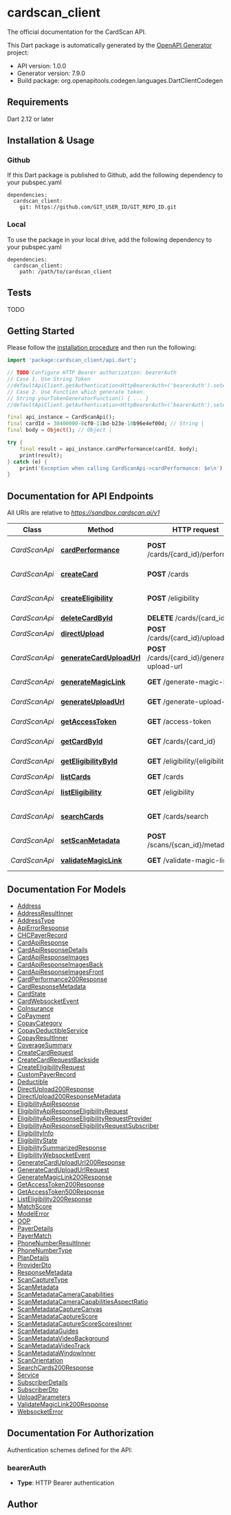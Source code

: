 # cardscan_client
The official documentation for the CardScan API.

This Dart package is automatically generated by the [OpenAPI Generator](https://openapi-generator.tech) project:

- API version: 1.0.0
- Generator version: 7.9.0
- Build package: org.openapitools.codegen.languages.DartClientCodegen

## Requirements

Dart 2.12 or later

## Installation & Usage

### Github
If this Dart package is published to Github, add the following dependency to your pubspec.yaml
```
dependencies:
  cardscan_client:
    git: https://github.com/GIT_USER_ID/GIT_REPO_ID.git
```

### Local
To use the package in your local drive, add the following dependency to your pubspec.yaml
```
dependencies:
  cardscan_client:
    path: /path/to/cardscan_client
```

## Tests

TODO

## Getting Started

Please follow the [installation procedure](#installation--usage) and then run the following:

```dart
import 'package:cardscan_client/api.dart';

// TODO Configure HTTP Bearer authorization: bearerAuth
// Case 1. Use String Token
//defaultApiClient.getAuthentication<HttpBearerAuth>('bearerAuth').setAccessToken('YOUR_ACCESS_TOKEN');
// Case 2. Use Function which generate token.
// String yourTokenGeneratorFunction() { ... }
//defaultApiClient.getAuthentication<HttpBearerAuth>('bearerAuth').setAccessToken(yourTokenGeneratorFunction);

final api_instance = CardScanApi();
final cardId = 38400000-8cf0-11bd-b23e-10b96e4ef00d; // String | 
final body = Object(); // Object | 

try {
    final result = api_instance.cardPerformance(cardId, body);
    print(result);
} catch (e) {
    print('Exception when calling CardScanApi->cardPerformance: $e\n');
}

```

## Documentation for API Endpoints

All URIs are relative to *https://sandbox.cardscan.ai/v1*

Class | Method | HTTP request | Description
------------ | ------------- | ------------- | -------------
*CardScanApi* | [**cardPerformance**](doc//CardScanApi.md#cardperformance) | **POST** /cards/{card_id}/performance | Card - Send performance data
*CardScanApi* | [**createCard**](doc//CardScanApi.md#createcard) | **POST** /cards | Creates a new card
*CardScanApi* | [**createEligibility**](doc//CardScanApi.md#createeligibility) | **POST** /eligibility | Create Eligibility Record
*CardScanApi* | [**deleteCardById**](doc//CardScanApi.md#deletecardbyid) | **DELETE** /cards/{card_id} | Delete Card
*CardScanApi* | [**directUpload**](doc//CardScanApi.md#directupload) | **POST** /cards/{card_id}/upload | Direct Upload
*CardScanApi* | [**generateCardUploadUrl**](doc//CardScanApi.md#generatecarduploadurl) | **POST** /cards/{card_id}/generate-upload-url | Card - Generate Upload URL
*CardScanApi* | [**generateMagicLink**](doc//CardScanApi.md#generatemagiclink) | **GET** /generate-magic-link | Generate Magic Link
*CardScanApi* | [**generateUploadUrl**](doc//CardScanApi.md#generateuploadurl) | **GET** /generate-upload-url | Generate an upload URL
*CardScanApi* | [**getAccessToken**](doc//CardScanApi.md#getaccesstoken) | **GET** /access-token | Access Token
*CardScanApi* | [**getCardById**](doc//CardScanApi.md#getcardbyid) | **GET** /cards/{card_id} | Get Card by ID
*CardScanApi* | [**getEligibilityById**](doc//CardScanApi.md#geteligibilitybyid) | **GET** /eligibility/{eligibility_id} | Get Eligibility
*CardScanApi* | [**listCards**](doc//CardScanApi.md#listcards) | **GET** /cards | List Cards
*CardScanApi* | [**listEligibility**](doc//CardScanApi.md#listeligibility) | **GET** /eligibility | List Eligibility
*CardScanApi* | [**searchCards**](doc//CardScanApi.md#searchcards) | **GET** /cards/search | Search Cards (200) OK
*CardScanApi* | [**setScanMetadata**](doc//CardScanApi.md#setscanmetadata) | **POST** /scans/{scan_id}/metadata | Set Scan Metadata
*CardScanApi* | [**validateMagicLink**](doc//CardScanApi.md#validatemagiclink) | **GET** /validate-magic-link | Validate Magic Link


## Documentation For Models

 - [Address](doc//Address.md)
 - [AddressResultInner](doc//AddressResultInner.md)
 - [AddressType](doc//AddressType.md)
 - [ApiErrorResponse](doc//ApiErrorResponse.md)
 - [CHCPayerRecord](doc//CHCPayerRecord.md)
 - [CardApiResponse](doc//CardApiResponse.md)
 - [CardApiResponseDetails](doc//CardApiResponseDetails.md)
 - [CardApiResponseImages](doc//CardApiResponseImages.md)
 - [CardApiResponseImagesBack](doc//CardApiResponseImagesBack.md)
 - [CardApiResponseImagesFront](doc//CardApiResponseImagesFront.md)
 - [CardPerformance200Response](doc//CardPerformance200Response.md)
 - [CardResponseMetadata](doc//CardResponseMetadata.md)
 - [CardState](doc//CardState.md)
 - [CardWebsocketEvent](doc//CardWebsocketEvent.md)
 - [CoInsurance](doc//CoInsurance.md)
 - [CoPayment](doc//CoPayment.md)
 - [CopayCategory](doc//CopayCategory.md)
 - [CopayDeductibleService](doc//CopayDeductibleService.md)
 - [CopayResultInner](doc//CopayResultInner.md)
 - [CoverageSummary](doc//CoverageSummary.md)
 - [CreateCardRequest](doc//CreateCardRequest.md)
 - [CreateCardRequestBackside](doc//CreateCardRequestBackside.md)
 - [CreateEligibilityRequest](doc//CreateEligibilityRequest.md)
 - [CustomPayerRecord](doc//CustomPayerRecord.md)
 - [Deductible](doc//Deductible.md)
 - [DirectUpload200Response](doc//DirectUpload200Response.md)
 - [DirectUpload200ResponseMetadata](doc//DirectUpload200ResponseMetadata.md)
 - [EligibilityApiResponse](doc//EligibilityApiResponse.md)
 - [EligibilityApiResponseEligibilityRequest](doc//EligibilityApiResponseEligibilityRequest.md)
 - [EligibilityApiResponseEligibilityRequestProvider](doc//EligibilityApiResponseEligibilityRequestProvider.md)
 - [EligibilityApiResponseEligibilityRequestSubscriber](doc//EligibilityApiResponseEligibilityRequestSubscriber.md)
 - [EligibilityInfo](doc//EligibilityInfo.md)
 - [EligibilityState](doc//EligibilityState.md)
 - [EligibilitySummarizedResponse](doc//EligibilitySummarizedResponse.md)
 - [EligibilityWebsocketEvent](doc//EligibilityWebsocketEvent.md)
 - [GenerateCardUploadUrl200Response](doc//GenerateCardUploadUrl200Response.md)
 - [GenerateCardUploadUrlRequest](doc//GenerateCardUploadUrlRequest.md)
 - [GenerateMagicLink200Response](doc//GenerateMagicLink200Response.md)
 - [GetAccessToken200Response](doc//GetAccessToken200Response.md)
 - [GetAccessToken500Response](doc//GetAccessToken500Response.md)
 - [ListEligibility200Response](doc//ListEligibility200Response.md)
 - [MatchScore](doc//MatchScore.md)
 - [ModelError](doc//ModelError.md)
 - [OOP](doc//OOP.md)
 - [PayerDetails](doc//PayerDetails.md)
 - [PayerMatch](doc//PayerMatch.md)
 - [PhoneNumberResultInner](doc//PhoneNumberResultInner.md)
 - [PhoneNumberType](doc//PhoneNumberType.md)
 - [PlanDetails](doc//PlanDetails.md)
 - [ProviderDto](doc//ProviderDto.md)
 - [ResponseMetadata](doc//ResponseMetadata.md)
 - [ScanCaptureType](doc//ScanCaptureType.md)
 - [ScanMetadata](doc//ScanMetadata.md)
 - [ScanMetadataCameraCapabilities](doc//ScanMetadataCameraCapabilities.md)
 - [ScanMetadataCameraCapabilitiesAspectRatio](doc//ScanMetadataCameraCapabilitiesAspectRatio.md)
 - [ScanMetadataCaptureCanvas](doc//ScanMetadataCaptureCanvas.md)
 - [ScanMetadataCaptureScore](doc//ScanMetadataCaptureScore.md)
 - [ScanMetadataCaptureScoreScoresInner](doc//ScanMetadataCaptureScoreScoresInner.md)
 - [ScanMetadataGuides](doc//ScanMetadataGuides.md)
 - [ScanMetadataVideoBackground](doc//ScanMetadataVideoBackground.md)
 - [ScanMetadataVideoTrack](doc//ScanMetadataVideoTrack.md)
 - [ScanMetadataWindowInner](doc//ScanMetadataWindowInner.md)
 - [ScanOrientation](doc//ScanOrientation.md)
 - [SearchCards200Response](doc//SearchCards200Response.md)
 - [Service](doc//Service.md)
 - [SubscriberDetails](doc//SubscriberDetails.md)
 - [SubscriberDto](doc//SubscriberDto.md)
 - [UploadParameters](doc//UploadParameters.md)
 - [ValidateMagicLink200Response](doc//ValidateMagicLink200Response.md)
 - [WebsocketError](doc//WebsocketError.md)


## Documentation For Authorization


Authentication schemes defined for the API:
### bearerAuth

- **Type**: HTTP Bearer authentication


## Author



